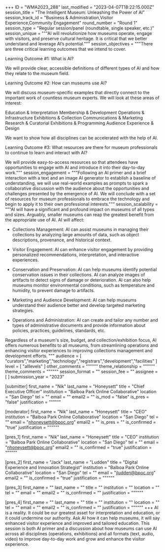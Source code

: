 +++
ID = "WMA2023_288"
last_modified = "2023-04-07T18:22:15.000Z"
session_title = "The Intelligent Museum: Unleashing the Power of AI"
session_track_id = "Business & Administration,Visitor Experience,Community Engagement"
round_number = "Round 1"
session_type = "Regular session/panel (roundtable, single speaker, etc.)"
session_unique = """AI will revolutionize how museums operate, engage with visitors, and preserve cultural heritage. It is critical that we better understand and leverage AI’s potential."""
session_objectives = """There are three critical learning outcomes that we intend to cover.

Learning Outcome #1: What is AI?

We will provide clear, accessible definitions of different types of AI and how they relate to the museum field.

Learning Outcome #2: How can museums use AI?

We will discuss museum-specific examples that directly connect to the important work of countless museum experts. We will look at these areas of interest:

Education & Interpretation
Membership & Development
Operations & Infrastructure
Exhibitions & Collection
Communications & Marketing
Research & Curatorial
Exhibitions & Programming
Audience Experience & Design

We want to show how all disciplines can be accelerated with the help of AI.


Learning Outcome #3: What resources are there for museum professionals to continue to learn and interact with AI?

We will provide easy-to-access resources so that attendees have opportunities to engage with AI and introduce it into their day-to-day work."""
session_engagement = """Following an AI primer and a brief interaction with a text and an image AI generator to establish a baseline of understanding, we will use real-world examples as prompts to spark a collaborative discussion with the audience about the opportunities and challenges presented by the emergence of AI. We will conclude with a set of resources for museum professionals to embrace the technology and begin to apply it to their own professional interests."""
session_scalability = """AI will have a significant and profound impact on museums of all types and sizes. Arguably, smaller museums can reap the greatest benefit from the appropriate use of AI. AI will affect: 

- Collections Management: AI can assist museums in managing their collections by analyzing large amounts of data, such as object descriptions, provenance, and historical context. 

- Visitor Engagement: AI can enhance visitor engagement by providing personalized recommendations, interpretation, and interactive experiences. 

- Conservation and Preservation: AI can help museums identify potential conservation issues in their collections. AI can analyze images of artifacts to detect signs of damage or deterioration. AI can also help museums monitor environmental conditions, such as temperature and humidity, to prevent damage to artifacts.

- Marketing and Audience Development: AI can help museums understand their audience better and develop targeted marketing strategies.

- Operations and Administration: AI can create and tailor any number and types of administrative documents and provide information about policies, practices, guidelines, standards, etc. 

Regardless of a museum's size, budget, and collection/exhibition focus, AI offers numerous benefits to all museums, from streamlining operations and enhancing visitor experiences to improving collections management and development efforts.
"""
audience = [ "curators","marketing","technology","registrars","development","facilities" ]
level = [ "alllevels" ]
other_comments = """"""
theme_relationship = """"""
theme_comments = """"""
session_format = ""
session_fee = ""
assignee = [  ]
submission_year = "2023"

[submitter]
first_name = "Nik"
last_name = "Honeysett"
title = "Chief Executive Officer"
institution = "Balboa Park Online Collaborative"
location = "San Diego"
tel = ""
email = ""
email2 = ""
is_mod = "false"
is_pres = "false"
justification = """"""

[moderator]
first_name = "Nik"
last_name = "Honeysett"
title = "CEO"
institution = "Balboa Park Online Collaborative"
location = "San Diego"
tel = ""
email = "nhoneysett@bpoc.org"
email2 = ""
is_pres = ""
is_confirmed = "true"
justification = """"""

[pres_1]
first_name = "Nik"
last_name = "Honeysett"
title = "CEO"
institution = "Balboa Park Online Collaborative"
location = "San Diego"
tel = ""
email = "nhoneysett@bpoc.org"
email2 = ""
is_confirmed = "true"
justification = """"""

[pres_2]
first_name = "Jack"
last_name = "Ludden"
title = "Digital Experience and Innovation Strategist"
institution = "Balboa Park Online Collaborative"
location = "San Diego"
tel = ""
email = "jludden@bpoc.org"
email2 = ""
is_confirmed = "true"
justification = """"""

[pres_3]
first_name = ""
last_name = ""
title = ""
institution = ""
location = ""
tel = ""
email = ""
email2 = ""
is_confirmed = ""
justification = """"""

[pres_4]
first_name = ""
last_name = ""
title = ""
institution = ""
location = ""
tel = ""
email = ""
email2 = ""
is_confirmed = ""
justification = """"""
+++
AI is a reality. It could be our greatest asset for interpretation and education, or it could undermine our authority. Ask AI how it can help museums, it will say enhanced visitor experience and improved and tailored education. This session is both AI primer and a discussion about how museums can use AI across all disciplines (operations, exhibitions) and all formats (text, audio, video) to improve day-to-day work and grow and enhance the visitor experience.
